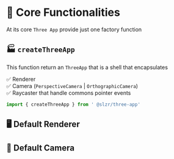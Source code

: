# 🧬 Core Functionalities

At its core `Three App` provide just one factory function

## 🏭 `createThreeApp`

This function return an `ThreeApp` that is a shell that encapsulates

:white_check_mark: Renderer <br />
:white_check_mark: Camera (`PerspectiveCamera` | `OrthographicCamera`) <br />
:white_check_mark: Raycaster that handle commons pointer events

```ts
import { createThreeApp } from ' @slzr/three-app'
```

## 🖥️  Default Renderer

## 🎥 Default Camera
